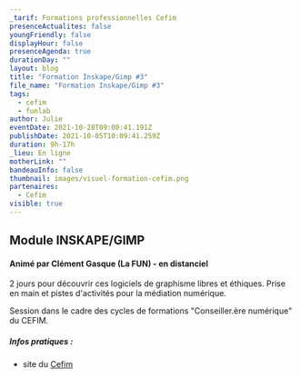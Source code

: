 ```yaml
---
_tarif: Formations professionnelles Cefim
presenceActualites: false
youngFriendly: false
displayHour: false
presenceAgenda: true
durationDay: ""
layout: blog
title: "Formation Inskape/Gimp #3"
file_name: "Formation Inskape/Gimp #3"
tags:
  - cefim
  - funlab
author: Julie
eventDate: 2021-10-28T09:00:41.191Z
publishDate: 2021-10-05T10:09:41.259Z
duration: 9h-17h
_lieu: En ligne
motherLink: ""
bandeauInfo: false
thumbnail: images/visuel-formation-cefim.png
partenaires:
  - Cefim
visible: true
---
```

## Module INSKAPE/GIMP 
#### Animé par Clément Gasque (La FUN) - en distanciel

2 jours pour découvrir ces logiciels de graphisme libres et éthiques. 
Prise en main et pistes d'activités pour la médiation numérique.

Session dans le cadre des cycles de formations "Conseiller.ère numérique" du CEFIM.

##### Infos pratiques : 
* site du [Cefim](https://www.cefim.eu/)

